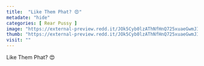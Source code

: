 ```yaml
---
title:  "Like Them Phat? 😍"
metadate: "hide"
categories: [ Rear Pussy ]
image: "https://external-preview.redd.it/JOk5Cyb0lzAThNfHnQ725xuaeGwmJI8s8H91HTTokmY.jpg?auto=webp&s=546aa671313bb2eeaddb60a4b7afa323ae07e9b8"
thumb: "https://external-preview.redd.it/JOk5Cyb0lzAThNfHnQ725xuaeGwmJI8s8H91HTTokmY.jpg?width=640&crop=smart&auto=webp&s=046682c4d649d836d3ff07c9a623176adb278258"
visit: ""
---
```

Like Them Phat? 😍
